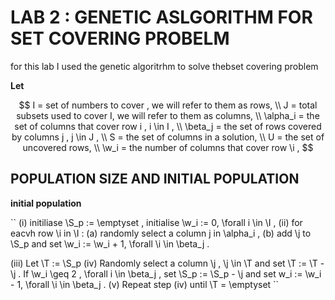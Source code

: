 #  LAB 2 : GENETIC ASLGORITHM FOR SET COVERING PROBELM 

for this lab I used the genetic algoritrhm to solve thebset covering problem 

**Let**


$$ I =  set of numbers to cover , we will refer to them as rows,  \\ J =  total subsets used to cover I, we will refer to them as columns, \\ \alpha_i = the set of  columns that cover row i , i \in I , \\ \beta_j = the set of rows covered by columns j , j \in J ,  \\ S = the set of columns in a solution, \\ U = the set of uncovered rows, \\ \w_i = the number of columns that cover row \i , $$

## POPULATION SIZE AND  INITIAL POPULATION 

**initial population**

``
(i) initiliase \S_p := \emptyset , initialise \w_i := 0, \forall i \in \I ,
(ii) for eacvh row \i in \I : 
        (a) randomly select a column j in \alpha_i , 
        (b) add \j to \S_p and set \w_i := \w_i + 1, \forall \i \in \beta_j . 

(iii) Let \T := \S_p 
(iv) Randomly select a column \j , \j \in \T and set \T := \T - \j . If \w_i \geq 2 , \forall i \in \beta_j ,
set \S_p := \S_p - \j and set w_i := \w_i - 1, \forall \i \in \beta_j .
(v) Repeat step (iv) until \T = \emptyset
``




